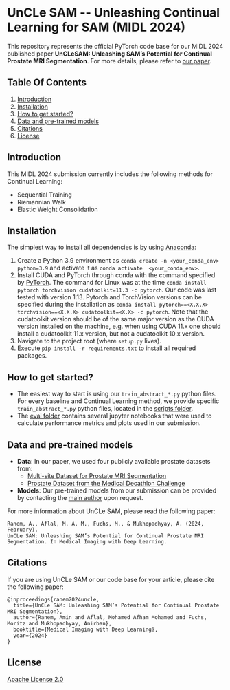 # UnCLe SAM -- Unleashing Continual Learning for SAM (MIDL 2024)

This repository represents the official PyTorch code base for our MIDL 2024 published paper **UnCLeSAM: Unleashing SAM’s Potential for Continual Prostate MRI Segmentation**. For more details, please refer to [our paper](https://openreview.net/forum?id=jRtUQ2VnNi).


## Table Of Contents

1. [Introduction](#introduction)
2. [Installation](#installation)
3. [How to get started?](#how-to-get-started)
4. [Data and pre-trained models](#data-and-pre-trained-models)
5. [Citations](#citations)
6. [License](#license)

## Introduction

This MIDL 2024 submission currently includes the following methods for Continual Learning:
* Sequential Training
* Riemannian Walk
* Elastic Weight Consolidation

## Installation

The simplest way to install all dependencies is by using [Anaconda](https://conda.io/projects/conda/en/latest/index.html):

1. Create a Python 3.9 environment as `conda create -n <your_conda_env> python=3.9` and activate it as `conda activate  <your_conda_env>`.
2. Install CUDA and PyTorch through conda with the command specified by [PyTorch](https://pytorch.org/). The command for Linux was at the time `conda install pytorch torchvision cudatoolkit=11.3 -c pytorch`. Our code was last tested with version 1.13. Pytorch and TorchVision versions can be specified during the installation as `conda install pytorch==<X.X.X> torchvision==<X.X.X> cudatoolkit=<X.X> -c pytorch`. Note that the cudatoolkit version should be of the same major version as the CUDA version installed on the machine, e.g. when using CUDA 11.x one should install a cudatoolkit 11.x version, but not a cudatoolkit 10.x version.
3. Navigate to the project root (where `setup.py` lives).
4. Execute `pip install -r requirements.txt` to install all required packages.


## How to get started?
- The easiest way to start is using our `train_abstract_*.py` python files. For every baseline and Continual Learning method, we provide specific `train_abstract_*.py` python files, located in the [scripts folder](https://github.com/MECLabTUDA/UnCLeSAM/tree/main/scripts).
- The [eval folder](https://github.com/MECLabTUDA/UnCLeSAM/tree/main/eval) contains several jupyter notebooks that were used to calculate performance metrics and plots used in our submission.


## Data and pre-trained models
- **Data**: In our paper, we used four publicly available prostate datasets from:
  - [Multi-site Dataset for Prostate MRI Segmentation](https://liuquande.github.io/SAML/)
  - [Prostate Dataset from the Medical Decathlon Challenge](https://drive.google.com/file/d/1Ff7c21UksxyT4JfETjaarmuKEjdqe1-a/view?usp=share_link)
- **Models**: Our pre-trained models from our submission can be provided by contacting the [main author](mailto:amin.ranem@gris.informatik.tu-darmstadt.de) upon request.

For more information about UnCLe SAM, please read the following paper:
```
Ranem, A., Aflal, M. A. M., Fuchs, M., & Mukhopadhyay, A. (2024, February).
UnCLe SAM: Unleashing SAM’s Potential for Continual Prostate MRI Segmentation. In Medical Imaging with Deep Learning.
```

## Citations
If you are using UnCLe SAM or our code base for your article, please cite the following paper:
```
@inproceedings{ranem2024uncle,
  title={UnCLe SAM: Unleashing SAM’s Potential for Continual Prostate MRI Segmentation},
  author={Ranem, Amin and Aflal, Mohamed Afham Mohamed and Fuchs, Moritz and Mukhopadhyay, Anirban},
  booktitle={Medical Imaging with Deep Learning},
  year={2024}
}
```

## License

[Apache License 2.0](https://choosealicense.com/licenses/apache-2.0/)
